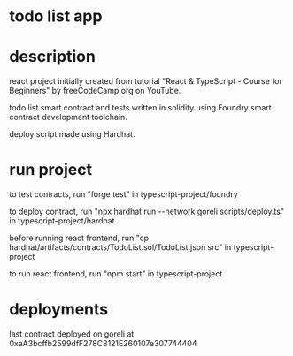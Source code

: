 # todo list app

# description
react project initially created from tutorial "React & TypeScript - Course for Beginners" by freeCodeCamp.org on YouTube.

todo list smart contract and tests written in solidity using Foundry smart contract development toolchain.

deploy script made using Hardhat.

# run project
to test contracts, run "forge test" in typescript-project/foundry

to deploy contract, run "npx hardhat run --network goreli scripts/deploy.ts" in typescript-project/hardhat

before running react frontend, run "cp hardhat/artifacts/contracts/TodoList.sol/TodoList.json src" in typescript-project

to run react frontend, run "npm start" in typescript-project

# deployments
last contract deployed on goreli at 0xaA3bcffb2599dfF278C8121E260107e307744404

